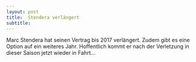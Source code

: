 ```yaml
---
layout: post
title:  Stendera verlängert
subtitle:  
---
```


Marc Stendera hat seinen Vertrag bis 2017 verlängert. Zudem gibt es eine Option auf ein weiteres Jahr. Hoffentlich kommt er nach der Verletzung in dieser Saison jetzt wieder in Fahrt...


